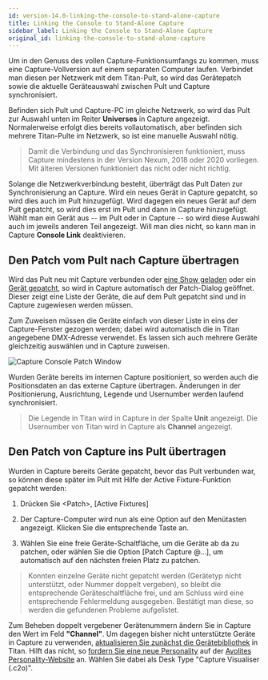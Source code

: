 ```yaml
---
id: version-14.0-linking-the-console-to-stand-alone-capture
title: Linking the Console to Stand-Alone Capture
sidebar_label: Linking the Console to Stand-Alone Capture
original_id: linking-the-console-to-stand-alone-capture
---
```


Um in den Genuss des vollen Capture-Funktionsumfangs zu kommen, muss
eine Capture-Vollversion auf einem separaten Computer laufen. Verbindet
man diesen per Netzwerk mit dem Titan-Pult, so wird das Gerätepatch
sowie die aktuelle Geräteauswahl zwischen Pult und Capture
synchronisiert.

Befinden sich Pult und Capture-PC im gleiche Netzwerk, so wird das Pult
zur Auswahl unten im Reiter **Universes** in Capture angezeigt.
Normalerweise erfolgt dies bereits vollautomatisch, aber befinden sich
mehrere Titan-Pulte im Netzwerk, so ist eine manuelle Auswahl nötig.

> Damit die Verbindung und das Synchronisieren funktioniert, muss Capture mindestens in der Version Nexum, 2018 oder 2020 vorliegen. Mit älteren Versionen funktioniert das nicht oder nicht richtig.

Solange die Netzwerkverbindung besteht, überträgt das Pult Daten zur
Synchronisierung an Capture. Wird ein neues Gerät in Capture gepatcht,
so wird dies auch im Pult hinzugefügt. Wird dagegen ein neues Gerät auf
dem Pult gepatcht, so wird dies erst im Pult und dann in Capture
hinzugefügt. Wählt man ein Gerät aus -- im Pult oder in Capture -- so
wird diese Auswahl auch im jeweils anderen Teil angezeigt. Will man dies
nicht, so kann man in Capture **Console Link** deaktivieren.

Den Patch vom Pult nach Capture übertragen
------------------------------------------

Wird das Pult neu mit Capture verbunden oder [eine Show geladen](../titan-basics/loading-and-saving-shows.md#laden-einer-show) oder ein
[Gerät gepatcht](../patching/patching-new-fixtures-or-dimmers.md), so 
wird in Capture automatisch der Patch-Dialog geöffnet. Dieser zeigt 
eine Liste der Geräte, die auf dem Pult gepatcht sind und in Capture 
zugewiesen werden müssen.

Zum Zuweisen müssen die Geräte einfach von dieser Liste in eins der
Capture-Fenster gezogen werden; dabei wird automatisch die in Titan
angegebene DMX-Adresse verwendet. Es lassen sich auch mehrere Geräte
gleichzeitig auswählen und in Capture zuweisen.

![Capture Console Patch Window](/docs/images/Capture-Console-Patch-Window.png)

Wurden Geräte bereits im internen Capture positioniert, so werden auch
die Positionsdaten an das externe Capture übertragen. Änderungen in der
Positionierung, Ausrichtung, Legende und Usernumber werden laufend
synchronisiert.

> Die Legende in Titan wird in Capture in der Spalte **Unit** angezeigt. 
Die Usernumber von Titan wird in Capture als **Channel** angezeigt.

Den Patch von Capture ins Pult übertragen
-----------------------------------------

Wurden in Capture bereits Geräte gepatcht, bevor das Pult verbunden war,
so können diese später im Pult mit Hilfe der Active Fixture-Funktion
gepatcht werden:

1. Drücken Sie \<Patch\>, \[Active Fixtures\]

2. Der Capture-Computer wird nun als eine Option auf den Menütasten
angezeigt. Klicken Sie die entsprechende Taste an.

3. Wählen Sie eine freie Geräte-Schaltfläche, um die Geräte ab da zu
patchen, oder wählen Sie die Option \[Patch Capture @...\], um
automatisch auf den nächsten freien Platz zu patchen.

> Konnten einzelne Geräte nicht gepatcht werden (Gerätetyp nicht
unterstützt, oder Nummer doppelt vergeben), so bleibt die entsprechende
Geräteschaltfläche frei, und am Schluss wird eine entsprechende
Fehlermeldung ausgegeben. Bestätigt man diese, so werden die gefundenen
Probleme aufgelistet.

Zum Beheben doppelt vergebener Gerätenummern ändern Sie in Capture den
Wert im Feld **"Channel"**. Um dagegen bisher nicht unterstützte Geräte in
Capture zu verwenden, [aktualisieren Sie zunächst die Gerätebibliothek](../fixture-personalities.md#aktualisieren-des-personality-speichers-des-pultes) 
in Titan. Hilft das nicht, so [fordern Sie eine neue Personality](../fixture-personalities.md#anfordern-einer-neuen-gerätedatei) auf
der [Avolites Personality-Website](https://personalities.avolites.com/?mainPage=Request%20Queue.asp&) an. Wählen
Sie dabei als Desk Type "Capture Visualiser (.c2o)".